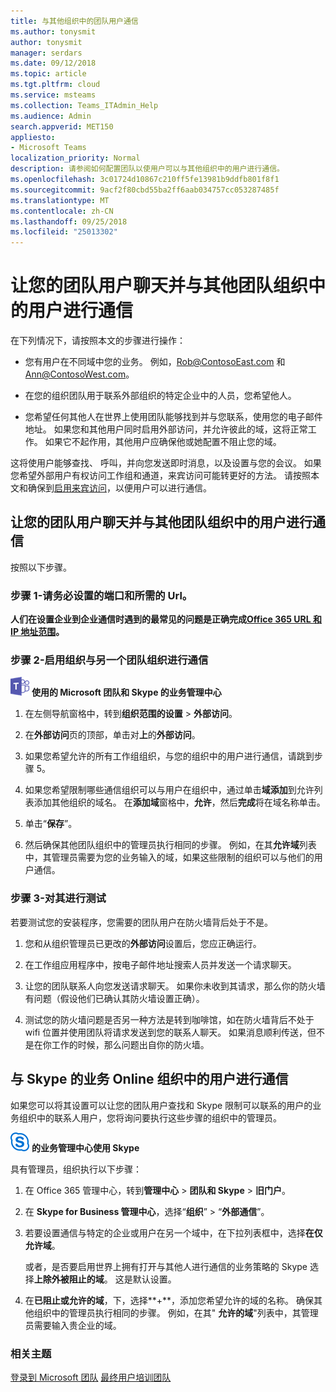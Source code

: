 ```yaml
---
title: 与其他组织中的团队用户通信
ms.author: tonysmit
author: tonysmit
manager: serdars
ms.date: 09/12/2018
ms.topic: article
ms.tgt.pltfrm: cloud
ms.service: msteams
ms.collection: Teams_ITAdmin_Help
ms.audience: Admin
search.appverid: MET150
appliesto:
- Microsoft Teams
localization_priority: Normal
description: 请参阅如何配置团队以使用户可以与其他组织中的用户进行通信。
ms.openlocfilehash: 3c01724d10867c210ff5fe13981b9ddfb801f8f1
ms.sourcegitcommit: 9acf2f80cbd55ba2ff6aab034757cc053287485f
ms.translationtype: MT
ms.contentlocale: zh-CN
ms.lasthandoff: 09/25/2018
ms.locfileid: "25013302"
---
```

# <a name="let-your-teams-users-chat-and-communicate-with-users-in-another-teams-organization"></a>让您的团队用户聊天并与其他团队组织中的用户进行通信

在下列情况下，请按照本文的步骤进行操作：
  
- 您有用户在不同域中您的业务。 例如，Rob@ContosoEast.com 和 Ann@ContosoWest.com。
    
- 在您的组织团队用于联系外部组织的特定企业中的人员，您希望他人。
    
- 您希望任何其他人在世界上使用团队能够找到并与您联系，使用您的电子邮件地址。 如果您和其他用户同时启用外部访问，并允许彼此的域，这将正常工作。 如果它不起作用，其他用户应确保他或她配置不阻止您的域。

这将使用户能够查找、 呼叫，并向您发送即时消息，以及设置与您的会议。 如果您希望外部用户有权访问工作组和通道，来宾访问可能转更好的方法。 请按照本文和确保到[启用来宾访问](set-up-guests.md)，以便用户可以进行通信。

## <a name="let-your-teams-users-chat-and-communicate-with-users-in-another-teams-organization"></a>让您的团队用户聊天并与其他团队组织中的用户进行通信

按照以下步骤。

### <a name="step-1---make-sure-to-set-up-the-ports-and-urls-that-are-needed"></a>步骤 1-请务必设置的端口和所需的 Url。

**人们在设置企业到企业通信时遇到的最常见的问题是正确完成[Office 365 URL 和 IP 地址范围](https://docs.microsoft.com/microsoftteams/office-365-urls-ip-address-ranges)。**

### <a name="step-2---enable-your-organization-to-communicate-with-another-teams-organization"></a>步骤 2-启用组织与另一个团队组织进行通信

![团队-徽标-30x30.png](media/teams-logo-30x30.png) **使用的 Microsoft 团队和 Skype 的业务管理中心**

   1. 在左侧导航窗格中，转到**组织范围的设置** > **外部访问**。 

   2. 在**外部访问**页的顶部，单击对**上**的**外部访问**。 

   3. 如果您希望允许的所有工作组组织，与您的组织中的用户进行通信，请跳到步骤 5。 
   
   4. 如果您希望限制哪些通信组织可以与用户在组织中，通过单击**域添加**到允许列表添加其他组织的域名。 在**添加域**窗格中，**允许**，然后**完成**将在域名称单击。

   4. 单击“**保存**”。 

   5. 然后确保其他团队组织中的管理员执行相同的步骤。 例如，在其**允许域**列表中，其管理员需要为您的业务输入的域，如果这些限制的组织可以与他们的用户通信。 

### <a name="step-3---test-it"></a>步骤 3-对其进行测试
若要测试您的安装程序，您需要的团队用户在防火墙背后处于不是。
  
   1. 您和从组织管理员已更改的**外部访问**设置后，您应正确运行。
    
   2. 在工作组应用程序中，按电子邮件地址搜索人员并发送一个请求聊天。
    
   3. 让您的团队联系人向您发送请求聊天。 如果你未收到其请求，那么你的防火墙有问题（假设他们已确认其防火墙设置正确）。
    
   4. 测试您的防火墙问题是否另一种方法是转到咖啡馆，如在防火墙背后不处于 wifi 位置并使用团队将请求发送到您的联系人聊天。 如果消息顺利传送，但不是在你工作的时候，那么问题出自你的防火墙。

## <a name="communicate-with-users-in-a-skype-for-business-online-organization"></a>与 Skype 的业务 Online 组织中的用户进行通信

如果您可以将其设置可以让您的团队用户查找和 Skype 限制可以联系的用户的业务组织中的联系人用户，您将询问要执行这些步骤的组织中的管理员。

![sfb-徽标-30x30.png](media/sfb-logo-30x30.png) **的业务管理中心使用 Skype** 

具有管理员，组织执行以下步骤：
    
1. 在 Office 365 管理中心，转到**管理中心** > **团队和 Skype** > **旧门户**。
  
2. 在 **Skype for Business 管理中心**，选择“**组织**” > “**外部通信**”。
    
3. 若要设置通信与特定的企业或用户在另一个域中，在下拉列表框中，选择**在仅允许域**。
    
    或者，是否要启用世界上拥有打开与其他人进行通信的业务策略的 Skype 选择**上除外被阻止的域**。 这是默认设置。
    
4. 在**已阻止或允许的域**，下，选择**+**，添加您希望允许的域的名称。 确保其他组织中的管理员执行相同的步骤。 例如，在其" **允许的域**"列表中，其管理员需要输入贵企业的域。
    
### <a name="related-topics"></a>相关主题

[登录到 Microsoft 团队](sign-in-teams.md)
[最终用户培训团队](enduser-training.md)

